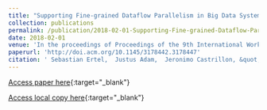 ```yaml
---
title: "Supporting Fine-grained Dataflow Parallelism in Big Data Systems"
collection: publications
permalink: /publication/2018-02-01-Supporting-Fine-grained-Dataflow-Parallelism-in-Big-Data-Systems
date: 2018-02-01
venue: 'In the proceedings of Proceedings of the 9th International Workshop on Programming Models and Applications for Multicores and Manycores (PMAM)'
paperurl: 'http://doi.acm.org/10.1145/3178442.3178447'
citation: ' Sebastian Ertel,  Justus Adam,  Jeronimo Castrillon, &quot;Supporting Fine-grained Dataflow Parallelism in Big Data Systems.&quot; In the proceedings of Proceedings of the 9th International Workshop on Programming Models and Applications for Multicores and Manycores (PMAM), 2018.'
---
```

[Access paper here](http://doi.acm.org/10.1145/3178442.3178447){:target="_blank"}

[Access local copy here](ohua_big_data_pmam_2018.pdf){:target="_blank"}
